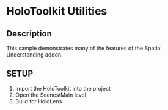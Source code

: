 HoloToolkit Utilities
============

## Description
This sample demonstrates many of the features of the Spatial Understanding addon. 

## SETUP
1. Import the HoloToolkit into the project
2. Open the Scenes\Main level
3. Build for HoloLens